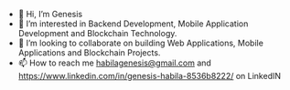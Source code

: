 - 👋 Hi, I’m Genesis
- 👀 I’m interested in Backend Development, Mobile Application Development and Blockchain Technology.
- 💞️ I’m looking to collaborate on building Web Applications, Mobile Applications and Blockchain Projects.
- 📫 How to reach me habilagenesis@gmail.com and https://www.linkedin.com/in/genesis-habila-8536b8222/ on LinkedIN

<!---
GenesisNorth/GenesisNorth is a ✨ special ✨ repository because its `README.md` (this file) appears on your GitHub profile.
You can click the Preview link to take a look at your changes.
--->

